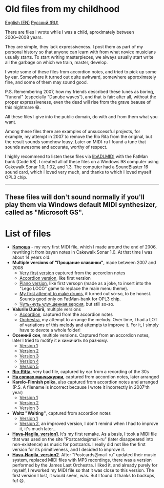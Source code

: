 # Old files from my childhood

[English (EN)](README.md) [Русский (RU)](README.RUS.md)

There are files I wrote while I was a child, aproximately between 2006~2008 years.

They are simple, they lack expressiveness. I post them as part of my personal
history so that anyone can learn with from what novice musicians usually starts.
To start writing masterpieces, we always usually start write all the garbage on
which we train, master, develop.

I wrote some of these files from accordion notes, and tried to pick up some by
ear. Somewhere it turned out quite awkward, somewhere approximately fine, and
some of them may sound good.

P.S. Remembering 2007, how my friends described these tunes as boring, "funeral"
(especially "Danube waves"), and that is fair: after all, without the proper
expressiveness, even the dead will rise from the grave beause of this nightmare :grin:.

All these files I give into the public domain, do with and from them what you want.

Among these files there are examples of unsuccessful projects, for example, my
attempt in 2007 to remove the Rio Rita from the original, but the result sounds
somehow lousy. Later on MIDI-ru I found a tune that sounds awesome and
accurate, worthy of respect.

I highly recommend to listen these files via [libADLMIDI](https://github.com/Wohlstand/libADLMIDI) with
the FatMan bank (Code 58). I created all of these files on a Windows 98 computer
using Cakewalk Sonar 1.0, 1.02, and 1.3. The computer had a SoundBlaster 16 sound
card, which I loved very much, and thanks to which I loved myself OPL3 chip.

-------------
**These files will don't sound normally if you'll play them via Windows default MIDI synthesizer, called as "Microsoft GS".**
-------------

# List of files
* [**Катюша**](Katusha.mid) - my very first MIDI file, which I made around the
end of 2006, rewriting it from bayan notes in Cakewalk Sonar 1.0. At that time
I was about 14 years old.
* **Multiple versions of "Прощание славянки"**, made between 2007 and 2008
  * [Very first version](Slav_ver1.mid) captured from the accordion notes
  * [Accordion version](Slav_accordion.mid), like first version
  * [Piano version](Slav_piano.mid), like first versopn (made as a joke, to insert into the
    "Lego LOCO" game to replace the main menu theme).
  * [My first attempt to make drums](Slav_ver2-1.mid), it turned out so-so, to be honest.
  Sounds good only on FatMan-bank for OPL3 chip.
  * [Чуть-чуть улучшенная версия](Slav_ver2-2.mid), but still so-so.
* **Valurile Dunării**, multiple versions
  * [Accordion](Valurile_Dun%C4%83rii_accordion.mid), captured from the accordion notes
  * [Orchestra](Valurile_Dun%C4%83rii_orchestra.mid), my attempt to arrange the melody.
  Over time, I had a LOT of variations of this melody and attempts to improve it.
  For it, I simply have to devote a whole folder!
* **Осенний сон**, multiple versions. Captured from an accordion notes, later I tried to motify it
и химичить по разному.
  * [Version 1](Ossennij_son_ver1.mid)
  * [Version 2](Ossennij_son_ver2.mid)
  * [Version 3](Ossennij_son_ver3.mid)
  * [Version 4](Ossennij_son_ver4.mid)
  * [Version 5](Ossennij_son_ver5.mid)
* [**Rio-Ritta**](Rio-Ritta.mid), very bad file, captured by ear from a recording of the 30s
* [**На сопках манчьжурии**](Na_sopkah_manchzhuriji.mid), captured from accordion notes, later arranged
* **Karelo-Finnish polka**, also captured from accordion notes and arranged (P.S. A filename is incorrect because I wrote it incorrectly in 2007'th year)
  * [Version 1](KorelloFinskayapolka_ver1.mid)
  * [Version 2](KorelloFinskayapolka_ver2.mid)
  * [Version 3](KorelloFinskayapolka_ver3.mid)
* **Waltz "Waiting"**, captured from accordion notes
  * [Version 1](Ozhidanie_ver1.mid)
  * [Version 2](Ozhidanie_ver2.mid), an improved version, I don't remind when I had to improve it, it's much later...
* [**Hava-Nagila, version1**](HavaNagila_ver1.mid). It's my first remake. As a basis,
I took a MIDI file that was used on the site "Postcards@mail-ru" (later disappeared
into non-existence) as music for postcards. I really did not like the first version
for its primitiveness, and I decided to improve it.
* [**Hava-Nagila, version2**](HavaNagila_ver2.mid). After "Postcards@mail-ru" updated
their music system, replaced MIDI files with MP3 recordings, there was a version performed
by the James Last Orchestra. I liked it, and already purely for myself, I reworked my MIDI file
so that it was close to this version. The first version I lost, it would seem, was. But I
found it thanks to backups, fuf :smile:.
